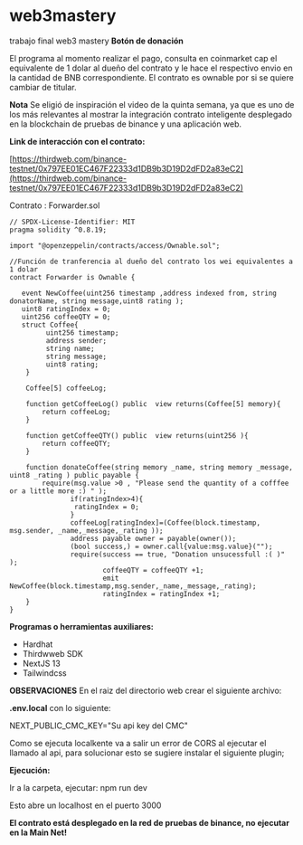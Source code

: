 # web3mastery
trabajo final web3 mastery
**Botón de donación**

El programa al momento realizar el pago, consulta en coinmarket cap el equivalente de 1 dolar al dueño del contrato y le hace el respectivo envio en la cantidad
de BNB correspondiente.
El contrato es ownable por si se quiere cambiar de titular.

**Nota**
Se eligió de inspiración el video de la quinta semana, ya que es uno de los más relevantes al mostrar la integración contrato inteligente desplegado en la blockchain 
de pruebas de binance y una aplicación web.

**Link de interacción con el contrato:**

[https://thirdweb.com/binance-testnet/0x797EE01EC467F22333d1DB9b3D19D2dFD2a83eC2](https://thirdweb.com/binance-testnet/0x797EE01EC467F22333d1DB9b3D19D2dFD2a83eC2)

Contrato : Forwarder.sol
``` solidity 
// SPDX-License-Identifier: MIT
pragma solidity ^0.8.19;

import "@openzeppelin/contracts/access/Ownable.sol";

//Función de tranferencia al dueño del contrato los wei equivalentes a 1 dolar
contract Forwarder is Ownable {

   event NewCoffee(uint256 timestamp ,address indexed from, string donatorName, string message,uint8 rating );
   uint8 ratingIndex = 0;
   uint256 coffeeQTY = 0;
   struct Coffee{
         uint256 timestamp;
         address sender;
         string name;
         string message;
         uint8 rating;
    }
   
    Coffee[5] coffeeLog;
   
    function getCoffeeLog() public  view returns(Coffee[5] memory){
        return coffeeLog;
    }
    
    function getCoffeeQTY() public  view returns(uint256 ){
        return coffeeQTY;
    }
    
    function donateCoffee(string memory _name, string memory _message, uint8 _rating ) public payable {
        require(msg.value >0 , "Please send the quantity of a cofffee or a little more :) " );
               if(ratingIndex>4){
                ratingIndex = 0;
               }
               coffeeLog[ratingIndex]=(Coffee(block.timestamp, msg.sender, _name,_message,_rating ));
               address payable owner = payable(owner());
               (bool success,) = owner.call{value:msg.value}("");
               require(success == true, "Donation unsucessfull :( )" );
                       coffeeQTY = coffeeQTY +1;
                       emit NewCoffee(block.timestamp,msg.sender,_name,_message,_rating);
                       ratingIndex = ratingIndex +1;
    }
}
```
**Programas o herramientas auxiliares:**
* Hardhat
* Thirdwweb SDK
* NextJS 13
* Tailwindcss

**OBSERVACIONES**
En el raiz del directorio web crear el siguiente archivo:

**.env.local** con  lo siguiente:

NEXT_PUBLIC_CMC_KEY="Su api key del CMC"

Como se ejecuta localkente va a salir un error de CORS al ejecutar el llamado al api, para solucionar esto se sugiere instalar el siguiente plugin;
[](https://chrome.google.com/webstore/detail/allow-cors-access-control/lhobafahddgcelffkeicbaginigeejlf?hl=es)

**Ejecución:**

Ir a la carpeta, ejecutar: npm run dev

Esto abre un localhost en el puerto 3000

**El contrato está desplegado en la red de pruebas de binance, no ejecutar en la Main Net!** 

[](https://github.com/sergiotechx/web3mastery/blob/main/1caf%C3%A9.jpg?raw=true)
